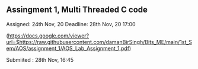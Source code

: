 ## Assingment 1, Multi Threaded C code 
Assigned: 24th Nov, 20
Deadline: 28th Nov, 20 17:00


(https://docs.google.com/viewer?url=$https://raw.githubusercontent.com/damanBirSingh/Bits_ME/main/1st_Sem/AOS/assignment_1/AOS_Lab_Assignment_1.pdf)


Submiited : 28th Nov, 16:45
